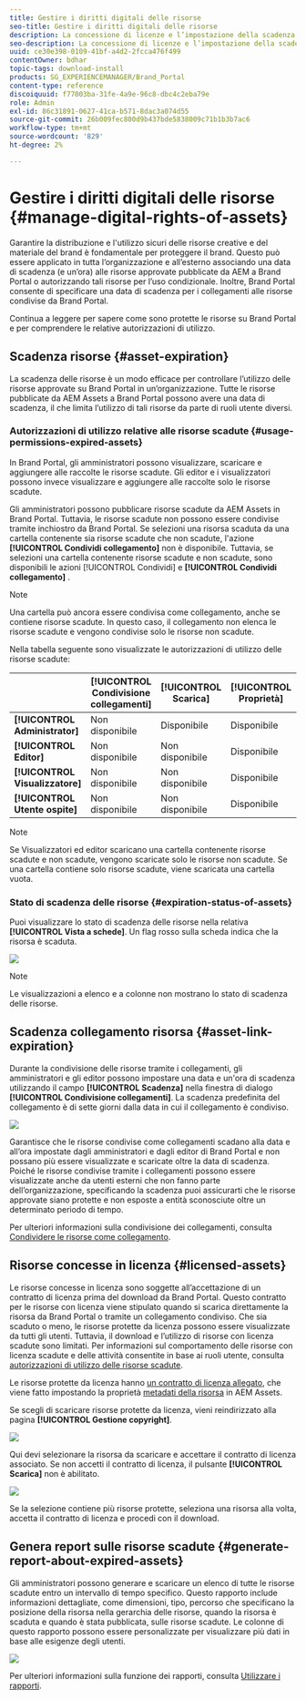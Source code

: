 ```yaml
---
title: Gestire i diritti digitali delle risorse
seo-title: Gestire i diritti digitali delle risorse
description: La concessione di licenze e l’impostazione della scadenza delle risorse e dei collegamenti condivisi garantiscono un utilizzo controllato di tali risorse e la loro protezione.
seo-description: La concessione di licenze e l’impostazione della scadenza delle risorse e dei collegamenti condivisi garantiscono un utilizzo controllato di tali risorse e la loro protezione.
uuid: ce30e398-0109-41bf-a4d2-2fcca476f499
contentOwner: bdhar
topic-tags: download-install
products: SG_EXPERIENCEMANAGER/Brand_Portal
content-type: reference
discoiquuid: f77003ba-31fe-4a9e-96c8-dbc4c2eba79e
role: Admin
exl-id: 86c31891-0627-41ca-b571-8dac3a074d55
source-git-commit: 26b009fec800d9b437bde5838009c71b1b3b7ac6
workflow-type: tm+mt
source-wordcount: '829'
ht-degree: 2%

---
```


# Gestire i diritti digitali delle risorse {#manage-digital-rights-of-assets}

Garantire la distribuzione e l&#39;utilizzo sicuri delle risorse creative e del materiale del brand è fondamentale per proteggere il brand. Questo può essere applicato in tutta l’organizzazione e all’esterno associando una data di scadenza (e un’ora) alle risorse approvate pubblicate da AEM a Brand Portal o autorizzando tali risorse per l’uso condizionale. Inoltre, Brand Portal consente di specificare una data di scadenza per i collegamenti alle risorse condivise da Brand Portal.

Continua a leggere per sapere come sono protette le risorse su Brand Portal e per comprendere le relative autorizzazioni di utilizzo.

## Scadenza risorse {#asset-expiration}

La scadenza delle risorse è un modo efficace per controllare l’utilizzo delle risorse approvate su Brand Portal in un’organizzazione. Tutte le risorse pubblicate da AEM Assets a Brand Portal possono avere una data di scadenza, il che limita l’utilizzo di tali risorse da parte di ruoli utente diversi.

### Autorizzazioni di utilizzo relative alle risorse scadute {#usage-permissions-expired-assets}

In Brand Portal, gli amministratori possono visualizzare, scaricare e aggiungere alle raccolte le risorse scadute. Gli editor e i visualizzatori possono invece visualizzare e aggiungere alle raccolte solo le risorse scadute.

Gli amministratori possono pubblicare risorse scadute da AEM Assets in Brand Portal. Tuttavia, le risorse scadute non possono essere condivise tramite inchiostro da Brand Portal. Se selezioni una risorsa scaduta da una cartella contenente sia risorse scadute che non scadute, l&#39;azione **[!UICONTROL Condividi collegamento]** non è disponibile. Tuttavia, se selezioni una cartella contenente risorse scadute e non scadute, sono disponibili le azioni [!UICONTROL Condividi] e **[!UICONTROL Condividi collegamento]** .

>[!NOTE]
>
>Una cartella può ancora essere condivisa come collegamento, anche se contiene risorse scadute. In questo caso, il collegamento non elenca le risorse scadute e vengono condivise solo le risorse non scadute.

Nella tabella seguente sono visualizzate le autorizzazioni di utilizzo delle risorse scadute:

|  | **[!UICONTROL Condivisione collegamenti]** | **[!UICONTROL Scarica]** | **[!UICONTROL Proprietà]** | **[!UICONTROL Aggiungi alla raccolta]** | **[!UICONTROL Elimina]** |
|---|---|---|---|---|---|
| **[!UICONTROL Administrator]** | Non disponibile | Disponibile | Disponibile | Disponibile | Disponibile |
| **[!UICONTROL Editor]** | Non disponibile | Non disponibile | Disponibile | Disponibile | Non disponibile |
| **[!UICONTROL Visualizzatore]** | Non disponibile | Non disponibile | Disponibile | Disponibile | Non disponibile |
| **[!UICONTROL Utente ospite]** | Non disponibile | Non disponibile | Disponibile | Disponibile | Non disponibile |

>[!NOTE]
>
>Se Visualizzatori ed editor scaricano una cartella contenente risorse scadute e non scadute, vengono scaricate solo le risorse non scadute. Se una cartella contiene solo risorse scadute, viene scaricata una cartella vuota.

### Stato di scadenza delle risorse {#expiration-status-of-assets}

Puoi visualizzare lo stato di scadenza delle risorse nella relativa **[!UICONTROL Vista a schede]**. Un flag rosso sulla scheda indica che la risorsa è scaduta.

![](assets/expired_assets_cardview.png)

>[!NOTE]
>
>Le visualizzazioni a elenco e a colonne non mostrano lo stato di scadenza delle risorse.

## Scadenza collegamento risorsa {#asset-link-expiration}

Durante la condivisione delle risorse tramite i collegamenti, gli amministratori e gli editor possono impostare una data e un&#39;ora di scadenza utilizzando il campo **[!UICONTROL Scadenza]** nella finestra di dialogo **[!UICONTROL Condivisione collegamenti]**. La scadenza predefinita del collegamento è di sette giorni dalla data in cui il collegamento è condiviso.

![](assets/asset-link-sharing.png)

Garantisce che le risorse condivise come collegamenti scadano alla data e all’ora impostate dagli amministratori e dagli editor di Brand Portal e non possano più essere visualizzate e scaricate oltre la data di scadenza. Poiché le risorse condivise tramite i collegamenti possono essere visualizzate anche da utenti esterni che non fanno parte dell’organizzazione, specificando la scadenza puoi assicurarti che le risorse approvate siano protette e non esposte a entità sconosciute oltre un determinato periodo di tempo.

Per ulteriori informazioni sulla condivisione dei collegamenti, consulta [Condividere le risorse come collegamento](../using/brand-portal-link-share.md).

## Risorse concesse in licenza {#licensed-assets}

Le risorse concesse in licenza sono soggette all’accettazione di un contratto di licenza prima del download da Brand Portal. Questo contratto per le risorse con licenza viene stipulato quando si scarica direttamente la risorsa da Brand Portal o tramite un collegamento condiviso. Che sia scaduto o meno, le risorse protette da licenza possono essere visualizzate da tutti gli utenti. Tuttavia, il download e l’utilizzo di risorse con licenza scadute sono limitati. Per informazioni sul comportamento delle risorse con licenza scadute e delle attività consentite in base ai ruoli utente, consulta [autorizzazioni di utilizzo delle risorse scadute](../using/manage-digital-rights-of-assets.md#usage-permissions-expired-assets).

Le risorse protette da licenza hanno [un contratto di licenza allegato](https://helpx.adobe.com/experience-manager/6-5/assets/using/drm.html#DigitalRightsManagementinAssets), che viene fatto impostando la proprietà [metadati della risorsa](https://helpx.adobe.com/experience-manager/6-5/assets/using/drm.html#DigitalRightsManagementinAssets) in AEM Assets.

Se scegli di scaricare risorse protette da licenza, vieni reindirizzato alla pagina **[!UICONTROL Gestione copyright]**.

![](assets/asset-copyright-mgmt.png)

Qui devi selezionare la risorsa da scaricare e accettare il contratto di licenza associato. Se non accetti il contratto di licenza, il pulsante **[!UICONTROL Scarica]** non è abilitato.

![](assets/licensed-asset-download-2.png)

Se la selezione contiene più risorse protette, seleziona una risorsa alla volta, accetta il contratto di licenza e procedi con il download.

## Genera report sulle risorse scadute {#generate-report-about-expired-assets}

Gli amministratori possono generare e scaricare un elenco di tutte le risorse scadute entro un intervallo di tempo specifico. Questo rapporto include informazioni dettagliate, come dimensioni, tipo, percorso che specificano la posizione della risorsa nella gerarchia delle risorse, quando la risorsa è scaduta e quando è stata pubblicata, sulle risorse scadute. Le colonne di questo rapporto possono essere personalizzate per visualizzare più dati in base alle esigenze degli utenti.

![](assets/assets-expired.png)

Per ulteriori informazioni sulla funzione dei rapporti, consulta [Utilizzare i rapporti](../using/brand-portal-reports.md#work-with-reports).
